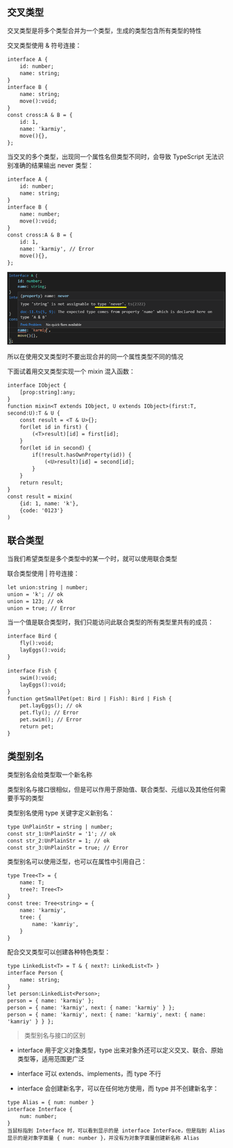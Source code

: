 ## 交叉类型

交叉类型是将多个类型合并为一个类型，生成的类型包含所有类型的特性

交叉类型使用 & 符号连接：

    interface A {
        id: number;
        name: string;
    }
    interface B {
        name: string;
        move():void;
    }
    const cross:A & B = {
        id: 1,
        name: 'karmiy',
        move(){},
    }; 

当交叉的多个类型，出现同一个属性名但类型不同时，会导致 TypeScript 无法识别准确的结果输出 never 类型：

    interface A {
        id: number;
        name: string;
    }
    interface B {
        name: number;
        move():void;
    }
    const cross:A & B = {
        id: 1,
        name: 'karmiy', // Error
        move(){},
    }; 

![Alt text](imgs/11-01.png)

所以在使用交叉类型时不要出现合并的同一个属性类型不同的情况

下面试着用交叉类型实现一个 mixin 混入函数：

    interface IObject {
        [prop:string]:any;
    }
    function mixin<T extends IObject, U extends IObject>(first:T, second:U):T & U {
        const result = <T & U>{};
        for(let id in first) {
            (<T>result)[id] = first[id];
        }
        for(let id in second) {
            if(!result.hasOwnProperty(id)) {
                (<U>result)[id] = second[id];
            }
        }
        return result;
    }
    const result = mixin(
        {id: 1, name: 'k'},
        {code: '0123'}
    )

## 联合类型

当我们希望类型是多个类型中的某一个时，就可以使用联合类型

联合类型使用 | 符号连接：

    let union:string | number;
    union = 'k'; // ok
    union = 123; // ok
    union = true; // Error

当一个值是联合类型时，我们只能访问此联合类型的所有类型里共有的成员：

    interface Bird {
        fly():void;
        layEggs():void;
    }
    
    interface Fish {
        swim():void;
        layEggs():void;
    }
    function getSmallPet(pet: Bird | Fish): Bird | Fish {
        pet.layEggs(); // ok
        pet.fly(); // Error
        pet.swim(); // Error
        return pet;
    }

## 类型别名

类型别名会给类型取一个新名称

类型别名与接口很相似，但是可以作用于原始值、联合类型、元组以及其他任何需要手写的类型

类型别名使用 type 关键字定义新别名：

    type UnPlainStr = string | number;
    const str_1:UnPlainStr = '1'; // ok
    const str_2:UnPlainStr = 1; // ok
    const str_3:UnPlainStr = true; // Error

类型别名可以使用泛型，也可以在属性中引用自己：

    type Tree<T> = {
        name: T;
        tree?: Tree<T>
    }
    const tree: Tree<string> = {
        name: 'karmiy',
        tree: {
            name: 'kamriy',
        }
    }

配合交叉类型可以创建各种特色类型：

    type LinkedList<T> = T & { next?: LinkedList<T> }
    interface Person {
        name: string;
    }
    let person:LinkedList<Person>;
    person = { name: 'karmiy' };
    person = { name: 'karmiy', next: { name: 'karmiy' } };
    person = { name: 'karmiy', next: { name: 'karmiy', next: { name: 'kamriy' } } };

> 类型别名与接口的区别

- interface 用于定义对象类型，type 出来对象外还可以定义交叉、联合、原始类型等，适用范围更广泛

- interface 可以 extends、implements，而 type 不行

- interface 会创建新名字，可以在任何地方使用，而 type 并不创建新名字：

```````````````
type Alias = { num: number }
interface Interface {
    num: number;
}
当鼠标指到 Interface 时，可以看到显示的是 interface InterFace，但是指到 Alias 显示的是对象字面量 { num: number }，并没有为对象字面量创建新名称 Alias

```````````````